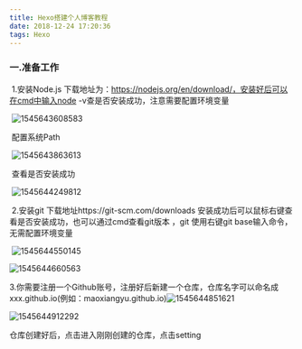 ```yaml
---
title: Hexo搭建个人博客教程
date: 2018-12-24 17:20:36
tags: Hexo
---
```


### 一.准备工作

​	1.安装Node.js   下载地址为：https://nodejs.org/en/download/，安装好后可以在cmd中输入node -v查是否安装成功，注意需要配置环境变量

​	![1545643608583](C:\Users\mao\AppData\Roaming\Typora\typora-user-images\1545643608583.png)

​	配置系统Path

​	![1545643863613](C:\Users\mao\AppData\Roaming\Typora\typora-user-images\1545643863613.png)

​	查看是否安装成功



​	![1545644249812](C:\Users\mao\AppData\Roaming\Typora\typora-user-images\1545644249812.png)



​	2.安装git 下载地址https://git-scm.com/downloads  安装成功后可以鼠标右键查看是否安装成功，也可以通过cmd查看git版本 ，git 使用右键git base输入命令，无需配置环境变量



​	![1545644550145](C:\Users\mao\AppData\Roaming\Typora\typora-user-images\1545644550145.png)

![1545644660563](C:\Users\mao\AppData\Roaming\Typora\typora-user-images\1545644660563.png)



​	3.你需要注册一个Github账号，注册好后新建一个仓库，仓库名字可以命名成xxx.github.io(例如：maoxiangyu.github.io)![1545644851621](C:\Users\mao\AppData\Roaming\Typora\typora-user-images\1545644851621.png)

![1545644912292](C:\Users\mao\AppData\Roaming\Typora\typora-user-images\1545644912292.png)

仓库创建好后，点击进入刚刚创建的仓库，点击setting

















​	


